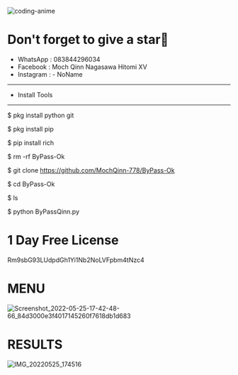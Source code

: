 ![coding-anime](https://user-images.githubusercontent.com/106227450/170211858-1beac50b-4ebb-4277-8c55-ea4c1514684e.gif)

 # Don't forget to give a star🌟

- WhatsApp : 083844296034
- Facebook   : Moch Qinn Nagasawa Hitomi XV
- Instagram : - NoName

- - - - - -- - - - - -- - - - - -- - - - - -
- Install Tools
- - - - - -- - - - - -- - - - - -- - - - - -- 

$ pkg install python git

$ pkg install pip

$ pip install rich

$ rm -rf ByPass-Ok

$ git clone https://github.com/MochQinn-778/ByPass-Ok

$ cd ByPass-Ok

$ ls

$ python ByPassQinn.py

# 1 Day Free License
Rm9sbG93LUdpdGh1Yi1Nb2NoLVFpbm4tNzc4

# MENU 
![Screenshot_2022-05-25-17-42-48-66_84d3000e3f4017145260f7618db1d683](https://user-images.githubusercontent.com/102127928/170244527-0f3f0135-863c-469c-81e1-bfd611fac441.jpg)

# RESULTS
![IMG_20220525_174516](https://user-images.githubusercontent.com/102127928/170245032-6e8ba406-59d5-4793-b39d-dd22806fff26.jpg)
